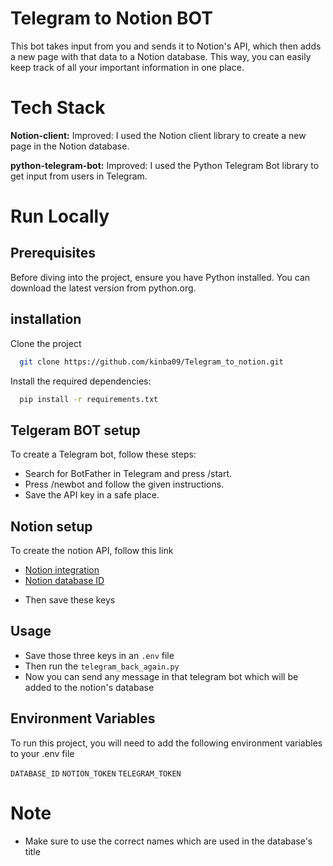 
# Telegram to Notion BOT

This bot takes input from you and sends it to Notion's API, which then adds a new page with that data to a Notion database. This way, you can easily keep track of all your important information in one place.




# Tech Stack

**Notion-client:** Improved: I used the Notion client library to create a new page in the Notion database.


**python-telegram-bot:** Improved: I used the Python Telegram Bot library to get input from users in Telegram.




# Run Locally
## Prerequisites
Before diving into the project, ensure you have Python installed. You can download the latest version from python.org.

## installation
Clone the project

```bash
  git clone https://github.com/kinba09/Telegram_to_notion.git
```


Install the required dependencies:


```bash
  pip install -r requirements.txt
```
## Telgeram BOT setup
To create a Telegram bot, follow these steps:

* Search for BotFather in Telegram and press /start.
* Press /newbot and follow the given instructions.
* Save the API key in a safe place.

## Notion setup
To create the notion API, follow this link
- [Notion integration](https://developers.notion.com/docs/create-a-notion-integration#getting-started)
- [Notion database ID](https://developers.notion.com/reference/retrieve-a-database#:~:text=To%20find%20a%20database%20ID,a%2032%20characters%20alphanumeric%20string.)
* Then save these keys

## Usage
- Save those three keys in an ```.env``` file
- Then run the ```telegram_back_again.py```
- Now you can send any message in that telegram bot which will be added to the notion's database
## Environment Variables

To run this project, you will need to add the following environment variables to your .env file

`DATABASE_ID` `NOTION_TOKEN` `TELEGRAM_TOKEN`


# Note

- Make sure to use the correct names which are used in the database's title 

